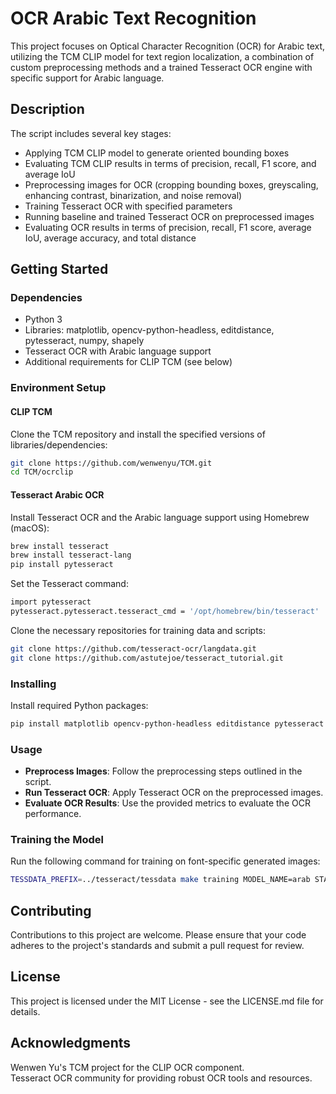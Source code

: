 # OCR Arabic Text Recognition

This project focuses on Optical Character Recognition (OCR) for Arabic text, utilizing the TCM CLIP model for text region localization, a combination of custom preprocessing methods and a trained Tesseract OCR engine with specific support for Arabic language.

## Description

The script includes several key stages:
- Applying TCM CLIP model to generate oriented bounding boxes
- Evaluating TCM CLIP results in terms of precision, recall, F1 score, and average IoU
- Preprocessing images for OCR (cropping bounding boxes, greyscaling, enhancing contrast, binarization, and noise removal)
- Training Tesseract OCR with specified parameters
- Running baseline and trained Tesseract OCR on preprocessed images
- Evaluating OCR results in terms of precision, recall, F1 score, average IoU, average accuracy, and total distance

## Getting Started

### Dependencies

- Python 3
- Libraries: matplotlib, opencv-python-headless, editdistance, pytesseract, numpy, shapely
- Tesseract OCR with Arabic language support
- Additional requirements for CLIP TCM (see below)

### Environment Setup

#### CLIP TCM
Clone the TCM repository and install the specified versions of libraries/dependencies:

```bash
git clone https://github.com/wenwenyu/TCM.git
cd TCM/ocrclip
```

#### Tesseract Arabic OCR
Install Tesseract OCR and the Arabic language support using Homebrew (macOS):

```bash
brew install tesseract
brew install tesseract-lang
pip install pytesseract
```

Set the Tesseract command:

```bash
import pytesseract
pytesseract.pytesseract.tesseract_cmd = '/opt/homebrew/bin/tesseract'  # Adjust as needed
```

Clone the necessary repositories for training data and scripts:

```bash
git clone https://github.com/tesseract-ocr/langdata.git
git clone https://github.com/astutejoe/tesseract_tutorial.git
```

### Installing
Install required Python packages:

```bash
pip install matplotlib opencv-python-headless editdistance pytesseract numpy shapely
```

### Usage
- **Preprocess Images**: Follow the preprocessing steps outlined in the script.
- **Run Tesseract OCR**: Apply Tesseract OCR on the preprocessed images.
- **Evaluate OCR Results**: Use the provided metrics to evaluate the OCR performance.

### Training the Model
Run the following command for training on font-specific generated images:

```bash
TESSDATA_PREFIX=../tesseract/tessdata make training MODEL_NAME=arab START_MODEL=ara3 TESSDATA=../tesseract/tessdata MAX_ITERATIONS=5000
```

## Contributing
Contributions to this project are welcome. Please ensure that your code adheres to the project's standards and submit a pull request for review.

## License
This project is licensed under the MIT License - see the LICENSE.md file for details.

## Acknowledgments
Wenwen Yu's TCM project for the CLIP OCR component.  
Tesseract OCR community for providing robust OCR tools and resources.




